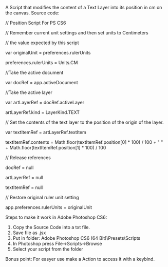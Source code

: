 
A Script that modifies the content of a Text Layer into its position in cm on the canvas.
Source code:

// Position Script For PS CS6 

// Remember current unit settings and then set units to Centimeters

// the value expected by this script

var originalUnit = preferences.rulerUnits

preferences.rulerUnits = Units.CM

//Take the active document

var docRef = app.activeDocument

//Take the active layer

var artLayerRef = docRef.activeLayer

artLayerRef.kind = LayerKind.TEXT

// Set the contents of the text layer to the position of the origin of the layer.

var textItemRef = artLayerRef.textItem

textItemRef.contents = Math.floor(textItemRef.position[0] * 100) / 100 + " " + Math.floor(textItemRef.position[1] * 100) / 100

// Release references

docRef = null

artLayerRef = null

textItemRef = null


// Restore original ruler unit setting

app.preferences.rulerUnits = originalUnit

Steps to make it work in Adobe Photoshop CS6:
  1. Copy the Source Code into a txt file.
  2. Save file as .jsx
  3. Put in folder: Adobe Photoshop CS6 (64 Bit)\Presets\Scripts
  4. In Photoshop press File->Scripts->Browse
  5. Select your script from the folder
  
Bonus point: For easyer use make a Action to access it with a keybind.
